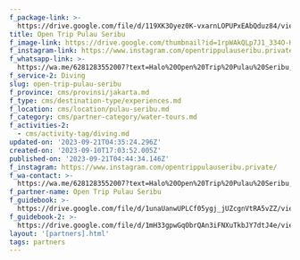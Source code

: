 ```yaml
---
f_package-link: >-
  https://drive.google.com/file/d/119XK3Oyez0K-vxarnLOPUPxEAbQduz84/view?usp=drive_link
title: Open Trip Pulau Seribu
f_image-link: https://drive.google.com/thumbnail?id=1rpWAkQLp7J1_334O-HWZeVqZT6AoiB78
f_instagram-link: https://www.instagram.com/opentrippulauseribu.private/
f_whatsapp-link: >-
  https://wa.me/6281283552007?text=Halo%20Open%20Trip%20Pulau%20Seribu,%20saya%20dapat%20info%20dari%20@loocale.id%20dan%20punya%20pertanyaan
f_service-2: Diving
slug: open-trip-pulau-seribu
f_province: cms/provinsi/jakarta.md
f_type: cms/destination-type/experiences.md
f_location: cms/location/pulau-seribu.md
f_category: cms/partner-category/water-tours.md
f_activities-2:
  - cms/activity-tag/diving.md
updated-on: '2023-09-21T04:35:24.296Z'
created-on: '2023-09-10T17:03:52.005Z'
published-on: '2023-09-21T04:44:34.146Z'
f_instagram: https://www.instagram.com/opentrippulauseribu.private/
f_wa-contact: >-
  https://wa.me/6281283552007?text=Halo%20Open%20Trip%20Pulau%20Seribu,%20saya%20dapat%20info%20dari%20@loocale.id%20dan%20punya%20pertanyaan
f_partner-name: Open Trip Pulau Seribu
f_guidebook: >-
  https://drive.google.com/file/d/1unaUanwUPLCf05ygj_jUZcgnVtRA5vZZ/view?usp=drive_link
f_guidebook-2: >-
  https://drive.google.com/file/d/1mH33gpwGqObrQAn3iFNXuTkbJY7dtJ4e/view?usp=drive_link
layout: '[partners].html'
tags: partners
---
```



